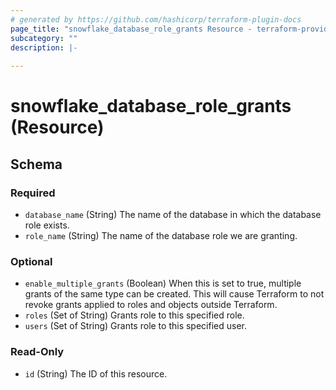 ```yaml
---
# generated by https://github.com/hashicorp/terraform-plugin-docs
page_title: "snowflake_database_role_grants Resource - terraform-provider-snowflake"
subcategory: ""
description: |-
  
---
```


# snowflake_database_role_grants (Resource)





<!-- schema generated by tfplugindocs -->
## Schema

### Required

- `database_name` (String) The name of the database in which the database role exists.
- `role_name` (String) The name of the database role we are granting.

### Optional

- `enable_multiple_grants` (Boolean) When this is set to true, multiple grants of the same type can be created. This will cause Terraform to not revoke grants applied to roles and objects outside Terraform.
- `roles` (Set of String) Grants role to this specified role.
- `users` (Set of String) Grants role to this specified user.

### Read-Only

- `id` (String) The ID of this resource.
